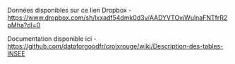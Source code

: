 Données disponibles sur ce lien Dropbox - https://www.dropbox.com/sh/lxxadf54dmk0d3v/AADYVTOviWulnaFNTfrR2pMha?dl=0

Documentation disponible ici -  https://github.com/dataforgoodfr/croixrouge/wiki/Description-des-tables-INSEE
